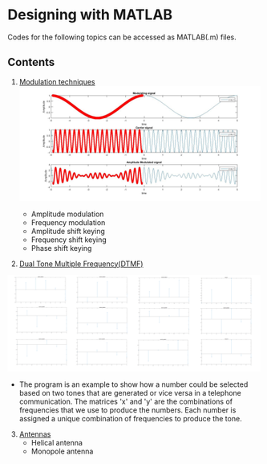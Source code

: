 # Designing with MATLAB

Codes for  the following topics can be accessed as MATLAB(.m) files.

## Contents

1. [Modulation techniques](https://github.com/Ikarthikmb/Hardware-Codes/tree/master/Matlab-files/Communications-Design-lab/Modulation-technique)
![Frequency Modulation](https://github.com/Ikarthikmb/Hardware-Codes/blob/master/Matlab-files/Communications-Design-lab/Modulation-technique/Frequency-modulation/FM_cos_msg.jpg)
    - Amplitude modulation
    - Frequency modulation
    - Amplitude shift keying
    - Frequency shift keying 
    - Phase shift keying
 
2. [Dual Tone Multiple Frequency(DTMF)](https://github.com/Ikarthikmb/Hardware-Codes/tree/master/Matlab-files/Communications-Design-lab/DTMF)

 ![DTMF](https://github.com/Ikarthikmb/Hardware-Codes/blob/master/Matlab-files/Communications-Design-lab/DTMF/DTMF%20000.png)
 
 - The program is an example to show how a number could be selected based on two tones that are generated or vice versa in a telephone communication. The matrices 'x' and 'y' are the combinations of frequencies that we use to produce the numbers. Each number is assigned a unique combination of frequencies to produce the tone.

3. [Antennas](https://github.com/Ikarthikmb/Hardware-Codes/tree/master/Matlab-files/Communications-Design-lab/Antennas)
    - Helical antenna
    - Monopole antenna
